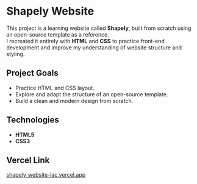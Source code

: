 # Shapely Website

This project is a learning website called **Shapely**, built from scratch using an open-source template as a reference.  
I recreated it entirely with **HTML** and **CSS** to practice front-end development and improve my understanding of website structure and styling.

## Project Goals
- Practice HTML and CSS layout.  
- Explore and adapt the structure of an open-source template.  
- Build a clean and modern design from scratch.  

## Technologies
- **HTML5**  
- **CSS3**  

## Vercel Link
[shapely_website-lac.vercel.app](https://shapely_website-lac.vercel.app)